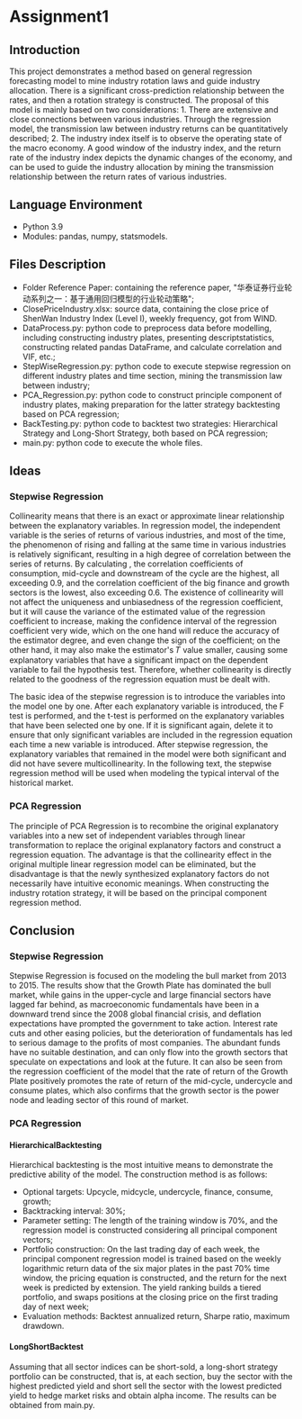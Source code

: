 # Assignment1
## Introduction
This project demonstrates a method based on general regression forecasting model to mine industry rotation laws and guide industry allocation. There is a significant cross-prediction relationship between the rates, and then a rotation strategy is constructed. The proposal of this model is mainly based on two considerations: 1. There are extensive and close connections between various industries. Through the regression model, the transmission law between industry returns can be quantitatively described; 2. The industry index itself is to observe the operating state of the macro economy. A good window of the industry index, and the return rate of the industry index depicts the dynamic changes of the economy, and can be used to guide the industry allocation by mining the transmission relationship between the return rates of various industries.

## Language Environment
* Python 3.9
* Modules: pandas, numpy, statsmodels.

## Files Description
* Folder Reference Paper: containing the reference paper, "华泰证券行业轮动系列之一：基于通用回归模型的行业轮动策略";
* ClosePriceIndustry.xlsx: source data, containing the close price of ShenWan Industry Index (Level I), weekly frequency, got from WIND.
* DataProcess.py: python code to preprocess data before modelling, including constructing industry plates, presenting descriptstatistics, constructing related pandas DataFrame, and calculate correlation and VIF, etc.;
* StepWiseRegression.py: python code to execute stepwise regression on different industry plates and time section, mining the transmission law between industry;
* PCA_Regression.py: python code to construct principle component of industry plates, making preparation for the latter strategy backtesting based on PCA regression;
* BackTesting.py: python code to backtest two strategies: Hierarchical Strategy and Long-Short Strategy, both based on PCA regression;
* main.py: python code to execute the whole files.

## Ideas
### Stepwise Regression
Collinearity means that there is an exact or approximate linear relationship between the explanatory variables. In regression model, the independent variable is the series of returns of various industries, and most of the time, the phenomenon of rising and falling at the same time in various industries is relatively significant, resulting in a high degree of correlation between the series of returns. By calculating , the correlation coefficients of consumption, mid-cycle and downstream of the cycle are the highest, all exceeding 0.9, and the correlation coefficient of the big finance and growth sectors is the lowest, also exceeding 0.6. The existence of collinearity will not affect the uniqueness and unbiasedness of the regression coefficient, but it will cause the variance of the estimated value of the regression coefficient to increase, making the confidence interval of the regression coefficient very wide, which on the one hand will reduce the accuracy of the estimator degree, and even change the sign of the coefficient; on the other hand, it may also make the estimator's 𝑇 value smaller, causing some explanatory variables that have a significant impact on the dependent variable to fail the hypothesis test. Therefore, whether collinearity is directly related to the goodness of the regression equation must be dealt with.

The basic idea of the stepwise regression is to introduce the variables into the model one by one. After each explanatory variable is introduced, the F test is performed, and the t-test is performed on the explanatory variables that have been selected one by one. If it is significant again, delete it to ensure that only significant variables are included in the regression equation each time a new variable is introduced. After stepwise regression, the explanatory variables that remained in the model were both significant and did not have severe multicollinearity. In the following text, the stepwise regression method will be used when modeling the typical interval of the historical market.

### PCA Regression
The principle of PCA Regression is to recombine the original explanatory variables into a new set of independent variables through linear transformation to replace the original explanatory factors and construct a regression equation. The advantage is that the collinearity effect in the original multiple linear regression model can be eliminated, but the disadvantage is that the newly synthesized explanatory factors do not necessarily have intuitive economic meanings. When constructing the industry rotation strategy, it will be based on the principal component regression method.

## Conclusion
### Stepwise Regression
Stepwise Regression is focused on the modeling the bull market from 2013 to 2015. The results show that the Growth Plate has dominated the bull market, while gains in the upper-cycle and large financial sectors have lagged far behind, as macroeconomic fundamentals have been in a downward trend since the 2008 global financial crisis, and deflation expectations have prompted the government to take action. Interest rate cuts and other easing policies, but the deterioration of fundamentals has led to serious damage to the profits of most companies. The abundant funds have no suitable destination, and can only flow into the growth sectors that speculate on expectations and look at the future. It can also be seen from the regression coefficient of the model that the rate of return of the Growth Plate positively promotes the rate of return of the mid-cycle, undercycle and consume plates, which also confirms that the growth sector is the power node and leading sector of this round of market.
### PCA Regression

#### HierarchicalBacktesting
Hierarchical backtesting is the most intuitive means to demonstrate the predictive ability of the model. The construction method is as follows:
* Optional targets: Upcycle, midcycle, undercycle, finance, consume, growth;
* Backtracking interval: 30%;
* Parameter setting: The length of the training window is 70%, and the regression model is constructed considering all principal component vectors;
* Portfolio construction: On the last trading day of each week, the principal component regression model is trained based on the weekly logarithmic return data of the six major plates in the past 70% time window, the pricing equation is constructed, and the return for the next week is predicted by extension. The yield ranking builds a tiered portfolio, and swaps positions at the closing price on the first trading day of next week;
* Evaluation methods: Backtest annualized return, Sharpe ratio, maximum drawdown.

#### LongShortBacktest
Assuming that all sector indices can be short-sold, a long-short strategy portfolio can be constructed, that is, at each section, buy the sector with the highest predicted yield and short sell the sector with the lowest predicted yield to hedge market risks and obtain alpha income.
The results can be obtained from main.py.
